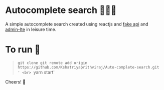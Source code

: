 # Autocomplete search 🕵🏻‍♂️

A simple autocomplete search created using reactjs and [fake api](https://reqres.in/) and [admin-lte](https://cdnjs.com/libraries/admin-lte) in leisure time.

# To run 🚙

> `git clone git remote add origin https://github.com/Kshatriyaprithviraj/Auto-complete-search.git ' <br> `yarn start'

Cheers! 🥂

